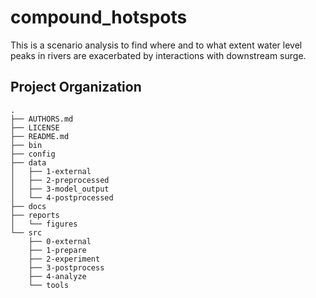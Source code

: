 compound_hotspots
==============================

This is a scenario analysis to find where and to what extent water level peaks in rivers are exacerbated by interactions with downstream surge.

Project Organization
--------------------

    .
    ├── AUTHORS.md
    ├── LICENSE
    ├── README.md
    ├── bin
    ├── config
    ├── data
    │   ├── 1-external
    │   ├── 2-preprocessed
    │   ├── 3-model_output
    │   └── 4-postprocessed
    ├── docs
    ├── reports
    │   └── figures
    └── src
        ├── 0-external
        ├── 1-prepare
        ├── 2-experiment
        ├── 3-postprocess
        ├── 4-analyze
        └── tools
